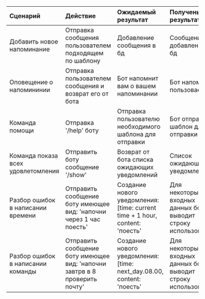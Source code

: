 |Сценарий|Действие|Ожидаемый результат|Полученый результат|Прохождение теста|
|:---|:---|:---|:---|:---|
|Добавить новое напоминание|Отправка сообщения пользователем подходящем по шаблону|Добавление сообщения в бд|Сообщение добавлено в бд|+ |
|Оповещение о напомининии|Отправка пользователем сообщения и возврат его от бота|Бот напомнит вам о вашем напоминании|Бот напомнил пользоваелю| +|
|Команда помощи|Отправка '/help' боту|Отправка пользователю необходимого шаблона для отправки|Бот отправил шаблон для отправки|  +|
|Команда показа всех удовлетомления|Отправить боту сообщение '/show'|Возврат от бота списка ожидающих уведомлений|Список ожидающих уведомлений| +  |
|Разбор ошибок в написании времени|Отправить сообщение боту имеющее вид: 'напочни через 1 час поесть'|Создание нового уведомления: [time: current time + 1 hour, content: 'поесть'|Для некоторых входных данных бот выводит строку использования| -|
|Разбор ошибок в написании команды|Отправить сообщение боту имеющее вид: 'напочни завтрв в 8 проверить почту'|Создание нового уведомления: [time: next_day.08.00, content: 'поесть'|Для некоторых входных данных бот выводит строку использования| -|

